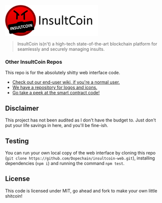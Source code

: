 <img src="https://raw.githubusercontent.com/Dopechain/insultcoin-logo/main/logos/png/insultcoin_with_text.png" alt="InsultCoin Logo" width="300"/>

> InsultCoin is(n't) a high-tech state-of-the-art blockchain platform for seamlessly and securely managing insults.

### Other InsultCoin Repos

This repo is for the absolutely shitty web interface code.
* [Check out our end-user wiki, if you're a normal user.](https://github.com/Dopechain/insultcoin-wiki/wiki)
* [We have a repository for logos and icons.](https://github.com/Dopechain/insultcoin-logos)
* [Go take a peek at the smart contract code!](https://github.com/Dopechain/insultcoin-contracts)

## Disclaimer

This project has not been audited as I don't have the budget to. Just don't put your life savings in here, and you'll be fine-ish.

## Testing

You can run your own local copy of the web interface by cloning this repo (`git clone https://github.com/Dopechain/insultcoin-web.git`), installing dependencies (`npm i`) and running the command `npm test`.

## License

This code is licensed under MIT, go ahead and fork to make your own little shitcoin!
